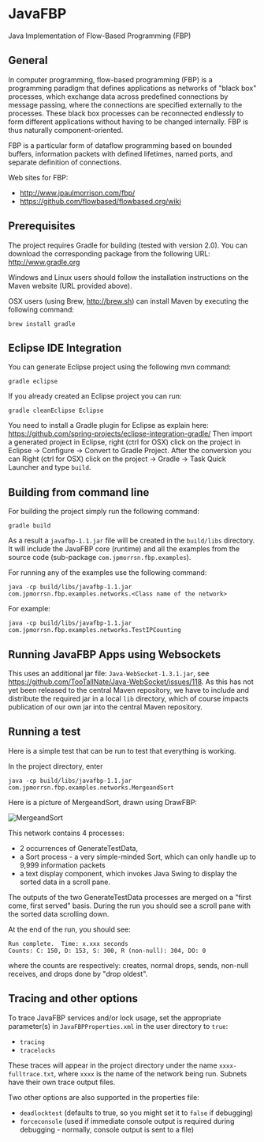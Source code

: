 JavaFBP
===

Java Implementation of Flow-Based Programming (FBP)


General
---

In computer programming, flow-based programming (FBP) is a programming paradigm that defines applications as networks of "black box" processes, which exchange data across predefined connections by message passing, where the connections are specified externally to the processes. These black box processes can be reconnected endlessly to form different applications without having to be changed internally. FBP is thus naturally component-oriented.

FBP is a particular form of dataflow programming based on bounded buffers, information packets with defined lifetimes, named ports, and separate definition of connections.

Web sites for FBP: 
* http://www.jpaulmorrison.com/fbp/
* https://github.com/flowbased/flowbased.org/wiki

Prerequisites
---


The project requires Gradle for building (tested with version 2.0). You can download the corresponding package from the following URL: 
http://www.gradle.org

Windows and Linux users should follow the installation instructions on the Maven website (URL provided above).

OSX users (using Brew, http://brew.sh) can install Maven by executing the following command:

    brew install gradle


Eclipse IDE Integration
---

You can generate Eclipse project using the following mvn command:

    gradle eclipse

If you already created an Eclipse project you can run:

    gradle cleanEclipse Eclipse

You need to install a Gradle plugin for Eclipse as explain here:
https://github.com/spring-projects/eclipse-integration-gradle/
Then import a generated project in Eclipse, right (ctrl for OSX) click on the project in Eclipse -> Configure -> Convert to Gradle Project. After the conversion you can Right (ctrl for OSX) click on the project -> Gradle -> Task Quick Launcher and type `build`.


Building from command line
---

For building the project simply run the following command:

    gradle build

As a result a `javafbp-1.1.jar` file will be created in the `build/libs` directory. It will include the JavaFBP core (runtime) and all the examples from the source code (sub-package `com.jpmorrsn.fbp.examples`). 

For running any of the examples use the following command:

    java -cp build/libs/javafbp-1.1.jar com.jpmorrsn.fbp.examples.networks.<Class name of the network>

For example:

    java -cp build/libs/javafbp-1.1.jar com.jpmorrsn.fbp.examples.networks.TestIPCounting


Running JavaFBP Apps using Websockets
-----

This uses an additional jar file: `Java-WebSocket-1.3.1.jar`, see https://github.com/TooTallNate/Java-WebSocket/issues/118.  As this has not yet been released to the central Maven repository, we have to include and distribute the required jar in a local `lib` directory, which of course impacts publication of our own jar into the central Maven repository.


Running a test
----

Here is a simple test that can be run to test that everything is working.

In the project directory, enter

    java -cp build/libs/javafbp-1.1.jar com.jpmorrsn.fbp.examples.networks.MergeandSort

Here is a picture of MergeandSort, drawn using DrawFBP:

![MergeandSort](https://github.com/jpaulm/javafbp/blob/master/docs/MergeandSort.png "Diagram of MergeandSort Network")
    
This network contains 4 processes: 

* 2 occurrences of GenerateTestData, 
* a Sort process - a very simple-minded Sort, which can only handle up to 9,999 information packets 
* a text display component, which invokes Java Swing to display the sorted data in a scroll pane. 
 
The outputs of the two GenerateTestData processes are merged on a "first come, first served" basis.  During the run you should see a scroll pane with the sorted data scrolling down.

At the end of the run, you should see:

    Run complete.  Time: x.xxx seconds
    Counts: C: 150, D: 153, S: 300, R (non-null): 304, DO: 0
    
where the counts are respectively: creates, normal drops, sends, non-null receives, and drops done by "drop oldest".    


Tracing and other options
---

To trace JavaFBP services and/or lock usage, set the appropriate parameter(s) in `JavaFBPProperties.xml` in the user directory to `true`:

* `tracing` 
* `tracelocks`

These traces will appear in the project directory under the name `xxxx-fulltrace.txt`, where `xxxx` is the name of the network being run.  Subnets have their own trace output files. 

Two other options are also supported in the properties file:

* `deadlocktest` (defaults to true, so you might set it to `false` if debugging) 
* `forceconsole` (used if immediate console output is required during debugging - normally, console output is sent to a file)
